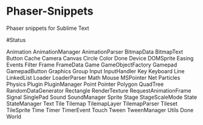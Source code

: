 Phaser-Snippets
===============

Phaser snippets for Sublime Text

#Status

Animation
AnimationManager
AnimationParser
BitmapData
BitmapText
Button
Cache
Camera
Canvas
Circle
Color               Done
Device
DOMSprite
Easing
Events
Filter
Frame
FrameData
Game
GameObjectFactory
Gamepad
GamepadButton
Graphics
Group
Input
InputHandler
Key
Keyboard
Line
LinkedList
Loader
LoaderParser
Math
Mouse
MSPointer
Net
Particles
Physics
Plugin
PluginManager
Point
Pointer
Polygon
QuadTree
RandomDataGenerator
Rectangle
RenderTexture
RequestAnimationFrame
Signal
SinglePad
Sound
SoundManager
Sprite
Stage
StageScaleMode
State
StateManager
Text
Tile
Tilemap
TilemapLayer
TilemapParser
Tileset
TileSprite
Time
Timer
TimerEvent
Touch
Tween
TweenManager
Utils           Done
World